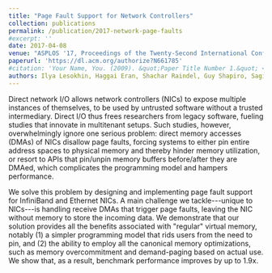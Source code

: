 ```yaml
---
title: "Page Fault Support for Network Controllers"
collection: publications
permalink: /publication/2017-network-page-faults
#excerpt: ''
date: 2017-04-08
venue: "ASPLOS '17, Proceedings of the Twenty-Second International Conference on Architectural Support for Programming Languages and Operating Systems"
paperurl: 'https://dl.acm.org/authorize?N661785'
#citation: 'Your Name, You. (2009). &quot;Paper Title Number 1.&quot; <i>Journal 1</i>. 1(1).'
authors: Ilya Lesokhin, Haggai Eran, Shachar Raindel, Guy Shapiro, Sagi Grimberg, Liran Liss, Muli Ben-Yehuda, Nadav Amit, Dan Tsafrir
---
```


Direct network I/O allows network controllers (NICs) to expose multiple instances of themselves, to be used by untrusted software without a trusted intermediary. Direct I/O thus frees researchers from legacy software, fueling studies that innovate in multitenant setups. Such studies, however, overwhelmingly ignore one serious problem: direct memory accesses (DMAs) of NICs disallow page faults, forcing systems to either pin entire address spaces to physical memory and thereby hinder memory utilization, or resort to APIs that pin/unpin memory buffers before/after they are DMAed, which complicates the programming model and hampers performance.

We solve this problem by designing and implementing page fault support for InfiniBand and Ethernet NICs. A main challenge we tackle---unique to NICs---is handling receive DMAs that trigger page faults, leaving the NIC without memory to store the incoming data. We demonstrate that our solution provides all the benefits associated with "regular" virtual memory, notably (1) a simpler programming model that rids users from the need to pin, and (2) the ability to employ all the canonical memory optimizations, such as memory overcommitment and demand-paging based on actual use. We show that, as a result, benchmark performance improves by up to 1.9x.
